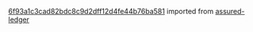 [6f93a1c3cad82bdc8c9d2dff12d4fe44b76ba581](https://github.com/insolar/assured-ledger/commit/6f93a1c3cad82bdc8c9d2dff12d4fe44b76ba581) imported from [assured-ledger](https://github.com/insolar/assured-ledger)
